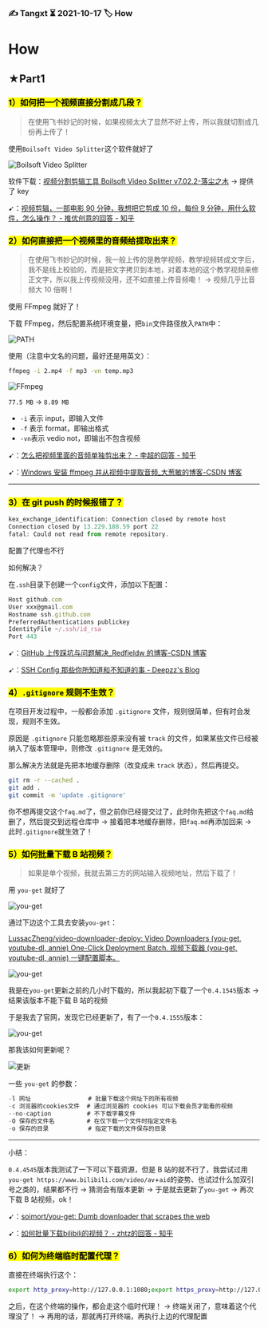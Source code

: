 ### ✍️ Tangxt ⏳ 2021-10-17 🏷️ How

# How

## ★Part1

### <mark>1）如何把一个视频直接分割成几段？</mark>

> 在使用飞书妙记的时候，如果视频太大了显然不好上传，所以我就切割成几份再上传了！

使用`Boilsoft Video Splitter`这个软件就好了

![Boilsoft Video Splitter](assets/img/2021-10-17-19-32-06.png)

软件下载：[视频分割剪辑工具 Boilsoft Video Splitter v7.02.2-落尘之木](https://www.luochenzhimu.com/archives/2459.html) -> 提供了 key

➹：[视频剪辑，一部电影 90 分钟，我想把它剪成 10 份，每份 9 分钟，用什么软件，怎么操作？ - 推优创意的回答 - 知乎](https://www.zhihu.com/question/363966416/answer/957702151)

### <mark>2）如何直接把一个视频里的音频给提取出来？</mark>

> 在使用飞书妙记的时候，我一般上传的是教学视频，教学视频转成文字后，我不是线上校验的，而是把文字拷贝到本地，对着本地的这个教学视频来修正文字，所以我上传视频没用，还不如直接上传音频嘞！ -> 视频几乎比音频大 10 倍啊！

使用 FFmpeg 就好了！

下载 FFmpeg，然后配置系统环境变量，把`bin`文件路径放入`PATH`中：

![PATH](assets/img/2021-10-17-19-39-18.png)

使用（注意中文名的问题，最好还是用英文）：

``` bash
ffmpeg -i 2.mp4 -f mp3 -vn temp.mp3
```

![FFmpeg](assets/img/2021-10-17-19-40-49.png)

`77.5 MB` -> `8.89 MB`

* `-i` 表示 input，即输入文件
* `-f` 表示 format，即输出格式
* `-vn`表示 vedio not，即输出不包含视频

➹：[怎么把视频里面的音频单独剪出来？ - 李超的回答 - 知乎](https://www.zhihu.com/question/484799567/answer/2116197694)

➹：[Windows 安装 ffmpeg 并从视频中提取音频_大葱敏的博客-CSDN 博客](https://blog.csdn.net/csm201314/article/details/83247566)

---

### <mark>3）在 git push 的时候报错了？</mark>

``` js
kex_exchange_identification: Connection closed by remote host
Connection closed by 13.229.188.59 port 22
fatal: Could not read from remote repository.  
```

配置了代理也不行

如何解决？

在`.ssh`目录下创建一个`config`文件，添加以下配置：

``` js
Host github.com
User xxx@gmail.com
Hostname ssh.github.com
PreferredAuthentications publickey
IdentityFile ~/.ssh/id_rsa
Port 443
```

➹：[GitHub 上传踩坑与问题解决_Redfieldw 的博客-CSDN 博客](https://blog.csdn.net/qq_40328147/article/details/119619632)

➹：[SSH Config 那些你所知道和不知道的事 - Deepzz's Blog](https://deepzz.com/post/how-to-setup-ssh-config.html)

### <mark>4）`.gitignore` 规则不生效？</mark>

在项目开发过程中，一般都会添加 `.gitignore` 文件，规则很简单，但有时会发现，规则不生效。

原因是 `.gitignore` 只能忽略那些原来没有被 `track` 的文件，如果某些文件已经被纳入了版本管理中，则修改 `.gitignore` 是无效的。

那么解决方法就是先把本地缓存删除（改变成未 `track` 状态），然后再提交。

``` bash
git rm -r --cached .
git add .
git commit -m 'update .gitignore'
```

你不想再提交这个`faq.md`了，但之前你已经提交过了，此时你先把这个`faq.md`给删了，然后提交到远程仓库中 -> 接着把本地缓存删除，把`faq.md`再添加回来 -> 此时`.gitignore`就生效了！

### <mark>5）如何批量下载 B 站视频？</mark>

> 如果是单个视频，我就去第三方的网站输入视频地址，然后下载了！

用 `you-get` 就好了

![you-get](assets/img/2021-11-04-11-56-52.png)

通过下边这个工具去安装`you-get`：

[LussacZheng/video-downloader-deploy: Video Downloaders (you-get, youtube-dl, annie) One-Click Deployment Batch. 视频下载器 (you-get, youtube-dl, annie) 一键配置脚本。](https://github.com/LussacZheng/video-downloader-deploy)

![you-get](assets/img/2021-11-04-12-03-04.png)

我是在`you-get`更新之前的几小时下载的，所以我起初下载了一个`0.4.1545`版本 -> 结果该版本不能下载 B 站的视频

于是我去了官网，发现它已经更新了，有了一个`0.4.1555`版本：

![you-get](assets/img/2021-11-04-12-05-51.png)

那我该如何更新呢？

![更新](assets/img/2021-11-04-12-08-25.png)

一些 `you-get` 的参数：

``` js
-l 网址                # 批量下载这个网址下的所有视频
-c 浏览器的cookies文件  # 通过浏览器的 cookies 可以下载会员才能看的视频
--no-caption          # 不下载字幕文件
-O 保存的文件名         # 在仅下载一个文件时指定文件名
-o 保存的目录           # 指定下载的文件保存的目录
```

---

小结：

`0.4.4545`版本我测试了一下可以下载资源，但是 B 站的就不行了，我尝试过用 `you-get https://www.bilibili.com/video/av`+`aid`的姿势、也试过什么加双引号之类的，结果都不行 -> 猜测会有版本更新 -> 于是就去更新了`you-get` -> 再次下载 B 站视频，ok！

➹：[soimort/you-get: Dumb downloader that scrapes the web](https://github.com/soimort/you-get)

➹：[如何批量下载bilibili的视频？ - zhtz的回答 - 知乎](https://www.zhihu.com/question/49793759/answer/269381987)

### <mark>6）如何为终端临时配置代理？</mark>

直接在终端执行这个：

``` bash
export http_proxy=http://127.0.0.1:1080;export https_proxy=http://127.0.0.1:1080;
```

之后，在这个终端的操作，都会走这个临时代理！ -> 终端关闭了，意味着这个代理没了！ -> 再用的话，那就再打开终端，再执行上边的代理配置
